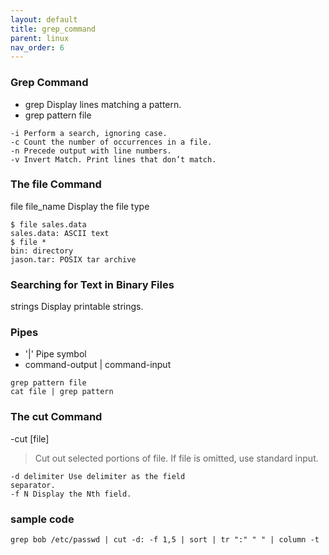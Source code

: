 ```yaml
---
layout: default
title: grep_command
parent: linux
nav_order: 6
---
```


### Grep Command
- grep Display lines matching a pattern.
- grep pattern file

```
-i Perform a search, ignoring case.
-c Count the number of occurrences in a file.
-n Precede output with line numbers.
-v Invert Match. Print lines that don’t match.
```

### The file Command
file file_name Display the file type
```
$ file sales.data
sales.data: ASCII text
$ file *
bin: directory
jason.tar: POSIX tar archive
```
### Searching for Text in Binary Files
strings Display printable strings.

### Pipes
- '|' Pipe symbol
- command-output | command-input
``` shell
grep pattern file
cat file | grep pattern
```

### The cut Command
-cut [file] 
>Cut out selected portions
of file. If file is omitted,
use standard input.
```
-d delimiter Use delimiter as the field
separator.
-f N Display the Nth field.
```
### sample code 
```
grep bob /etc/passwd | cut -d: -f 1,5 | sort | tr ":" " " | column -t
```


